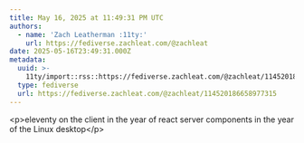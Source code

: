 ```yaml
---
title: May 16, 2025 at 11:49:31 PM UTC
authors:
  - name: 'Zach Leatherman :11ty:'
    url: https://fediverse.zachleat.com/@zachleat
date: 2025-05-16T23:49:31.000Z
metadata:
  uuid: >-
    11ty/import::rss::https://fediverse.zachleat.com/@zachleat/114520186658977315
  type: fediverse
  url: https://fediverse.zachleat.com/@zachleat/114520186658977315
---
```

\<p>eleventy on the client in the year of react server components in the year of the Linux desktop\</p>